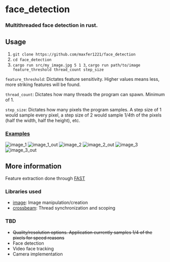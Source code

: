 # face_detection

### Multithreaded face detection in rust. 

## Usage
1. `git clone https://github.com/maxfer1221/face_detection`
2. `cd face_detection`
3. `cargo run src/my_image.jpg 5 1 3`, `cargo run path/to/image feature_threshold thread_count step_size`

`feature_threshold`: Dictates feature sensitivity. Higher values means less, more striking features will be found.

`thread_count`: Dictates how many threads the program can spawn. Minimum of 1.

`step_size`: Dictates how many pixels the program samples. A step size of 1 would sample every pixel, a step size of 2 would sample 1/4th of the pixels (half the width, half the height), etc.

### [Examples](https://github.com/maxfer1221/face_detection/tree/main/out)

![image_1](https://github.com/maxfer1221/face_detection/tree/main/in/example1.jpg)
![image_1_out](https://github.com/maxfer1221/face_detection/tree/main/out/example1.png)
![image_2](https://github.com/maxfer1221/face_detection/tree/main/in/example2.jpeg)
![image_2_out](https://github.com/maxfer1221/face_detection/tree/main/out/example2.png)
![image_3](https://github.com/maxfer1221/face_detection/tree/main/in/example3.jpg)
![image_3_out](https://github.com/maxfer1221/face_detection/tree/main/out/example1.png)


## More information
Feature extraction done through [FAST](https://medium.com/data-breach/introduction-to-orb-oriented-fast-and-rotated-brief-4220e8ec40cf)

### Libraries used
 - [image](https://crates.io/crates/image): Image manipulation/creation
 - [crossbeam](https://crates.io/crates/crossbeam): Thread synchronization and scoping

### TBD
 - ~~Quality/resolution options. Application currently samples 1/4 of the pixels for speed reasons~~
 - Face detection
 - Video face tracking
 - Camera implementation
